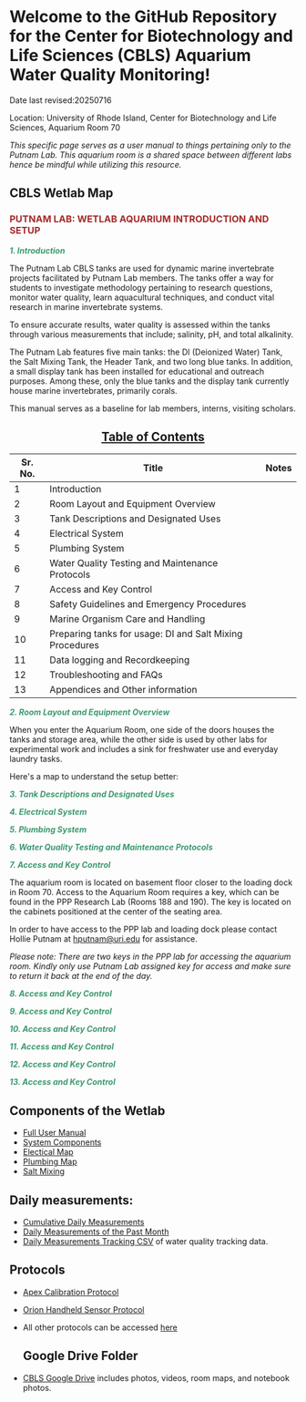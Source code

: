 
# Welcome to the GitHub Repository for the Center for Biotechnology and Life Sciences (CBLS) Aquarium Water Quality Monitoring!

Date last revised:20250716  


Location: University of Rhode Island, Center for Biotechnology and Life Sciences, Aquarium Room 70

*This specific page serves as a user manual to things pertaining only to the Putnam Lab. This aquarium room is a shared space between different labs hence be mindful while utilizing this resource.*

## **CBLS Wetlab Map** 

[Add Introduction & Map 1 of the general lab including everything]: # 

### <font color="brown">**PUTNAM LAB: WETLAB AQUARIUM INTRODUCTION AND SETUP**</font>

*<font color="#3D9970">**1. Introduction**</font>*

The Putnam Lab CBLS tanks are used for dynamic marine invertebrate projects facilitated by Putnam Lab members. The tanks offer a way for students to investigate methodology pertaining to research questions, monitor water quality, learn aquacultural techniques, and conduct vital research in marine invertebrate systems. 

To ensure accurate results, water quality is assessed within the tanks through various measurements that include; salinity, pH, and total alkalinity.

The Putnam Lab features five main tanks: the DI (Deionized Water) Tank, the Salt Mixing Tank, the Header Tank, and two long blue tanks. In addition, a small display tank has been installed for educational and outreach purposes. Among these, only the blue tanks and the display tank currently house marine invertebrates, primarily corals.

This manual serves as a baseline for lab members, interns, visiting scholars. 


## <center> <ins> **Table of Contents** </ins> </center>

| Sr. No. | Title | Notes |
|-------------|------------------------|-----------|
| 1 | Introduction | |
|2|Room Layout and Equipment Overview ||
|3| Tank Descriptions and Designated Uses ||
|4| Electrical System ||
|5| Plumbing System ||
|6| Water Quality Testing and Maintenance Protocols||
|7| Access and Key Control ||
|8| Safety Guidelines and Emergency Procedures||
|9| Marine Organism Care and Handling||
|10| Preparing tanks for usage: DI and Salt Mixing Procedures||
|11| Data logging and Recordkeeping||
|12| Troubleshooting and FAQs ||
|13| Appendices and Other information ||



*<font color="#3D9970">**2. Room Layout and Equipment Overview**</font>*

When you enter the Aquarium Room, one side of the doors houses the tanks and storage area, while the other side is used by other labs for experimental work and includes a sink for freshwater use and everyday laundry tasks. 

Here's a map to understand the setup better: 


[Top View Add image of Map 2 and Map 3]: #

[<img width="892" alt="Screen Shot 2023-11-08 at 4 02 07 PM" src="https://github.com/Putnam-Lab/CBLS_Wetlab/assets/5198996/002bc5dc-806a-4b8b-95d4-de0ea7ceeb95">]: #

*<font color="#3D9970">**3. Tank Descriptions and Designated Uses**</font>*

*<font color="#3D9970">**4. Electrical System**</font>*

*<font color="#3D9970">**5. Plumbing System**</font>*

*<font color="#3D9970">**6. Water Quality Testing and Maintenance Protocols**</font>*



*<font color="#3D9970">**7. Access and Key Control**</font>*

The aquarium room is located on basement floor closer to the loading dock in Room 70. Access to the Aquarium Room requires a key, which can be found in the PPP Research Lab (Rooms 188 and 190). The key is located on the cabinets positioned at the center of the seating area. 

In order to have access to the PPP lab and loading dock please contact Hollie Putnam at hputnam@uri.edu for assistance. 

*Please note: There are two keys in the PPP lab for accessing the aquarium room. Kindly only use Putnam Lab assigned key for access and make sure to return it back at the end of the day.*

*<font color="#3D9970">**8. Access and Key Control**</font>*

*<font color="#3D9970">**9. Access and Key Control**</font>*

*<font color="#3D9970">**10. Access and Key Control**</font>*

*<font color="#3D9970">**11. Access and Key Control**</font>*

*<font color="#3D9970">**12. Access and Key Control**</font>*

*<font color="#3D9970">**13. Access and Key Control**</font>*



## **Components of the Wetlab**
- [Full User Manual]()
- [System Components]()
- [Electical Map]()
- [Plumbing Map]()
- [Salt Mixing]()

## **Daily measurements:**
- [Cumulative Daily Measurements](https://github.com/Putnam-Lab/CBLS_Wetlab/blob/main/Output/Daily_Measurements_Past_Month.pdf)
- [Daily Measurements of the Past Month](https://github.com/Putnam-Lab/CBLS_Wetlab/blob/main/Output/Daily_Measurements_Past_Month.pdf)
- [Daily Measurements Tracking CSV](https://github.com/Putnam-Lab/CBLS_Wetlab/blob/main/Data/Daily_measurements_tracking.csv) of water quality tracking data.

## **Protocols**
- [Apex Calibration Protocol](https://github.com/Putnam-Lab/CBLS_Wetlab/blob/main/CBLS_Wetlab_Protocols/Apex-Calibration-Protocols.md) 
- [Orion Handheld Sensor Protocol](https://github.com/Putnam-Lab/CBLS_Wetlab/blob/main/CBLS_Wetlab_Protocols/Orion_MultiParameter_Sensor_Protocol.md)
- All other protocols can be accessed [here](https://github.com/Putnam-Lab/CBLS_Wetlab/tree/main/CBLS_Wetlab_Protocols) 


  ## **Google Drive Folder**
- [CBLS Google Drive](https://drive.google.com/drive/u/0/folders/1ocYxPYi3edLmXBJPu962fU0PFoS6fVF6) includes photos, videos, room maps, and notebook photos.

